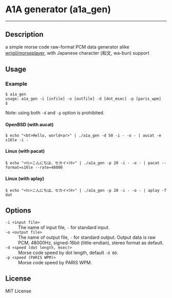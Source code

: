 # A1A generator (a1a_gen)

---
## Description

a simple morse code raw-format PCM data generator alike [wrigjl/morseplayer](https://github.com/wrigjl/morseplayer), with Japanese character (和文, wa-bun) support

## Usage

### Example

```
$ a1a_gen
usage: a1a_gen -i [infile] -o [outfile] -d [dot_msec] -p [paris_wpm]
$
```
Note: using both `-d` and `-p` option is prohibited.

#### OpenBSD (with aucat)

```
$ echo "<bt>Hello, world<ar>" | ./a1a_gen -d 50 -i - -o - | aucat -e s16le -i -
```

#### Linux (with pacat)

```
$ echo "<ﾎﾚ>こんにちは、セカイ<ﾗﾀ>" | ./a1a_gen -p 20 -i - -o - | pacat --format=s16le --rate=48000
```

#### Linux (with aplay)

```
$ echo "<ﾎﾚ>こんにちは、セカイ<ﾗﾀ>" | ./a1a_gen -p 20 -i - -o - | aplay -f dat
```

## Options

<dl>
 <dt><code>-i &lt;input file&gt;</code>
 <dd>The name of input file, <code>-</code> for standard input.
 <dt><code>-o &lt;output file&gt;</code>
 <dd>The name of output file, <code>-</code> for standard output. Output data is raw PCM, 48000Hz, signed-16bit (little-endian), stereo format as default.
 <dt><code>-d &lt;speed (dot length, msec)&gt;</code>
 <dd>Morse code speed by dot length, default <code>-d 60</code>.
 <dt><code>-p &lt;speed (PARIS WPM)&gt;</code>
 <dd>Morse code speed by PARIS WPM.
</dl>

## License

MIT License
